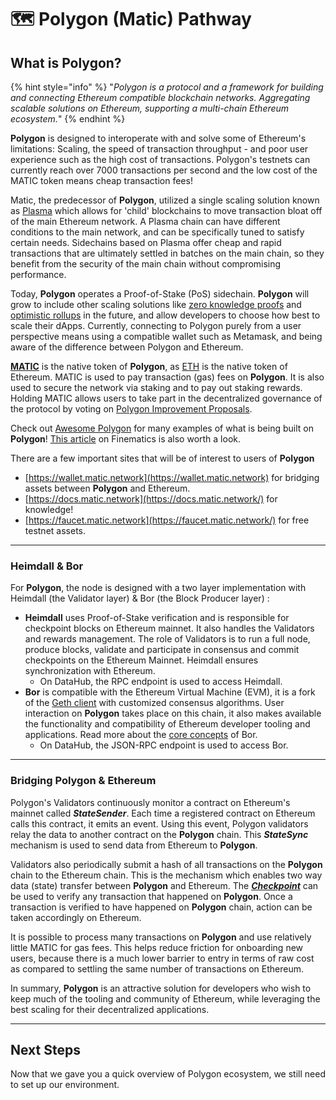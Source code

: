 # 🗺 Polygon (Matic) Pathway

## What is Polygon?

{% hint style="info" %}
"_Polygon is a protocol and a framework for building and connecting Ethereum compatible blockchain networks. Aggregating scalable solutions on Ethereum, supporting a multi-chain Ethereum ecosystem._"
{% endhint %}

**Polygon** is designed to interoperate with and solve some of Ethereum's limitations: Scaling, the speed of transaction throughput - and poor user experience such as the high cost of transactions. Polygon's testnets can currently reach over 7000 transactions per second and the low cost of the MATIC token means cheap transaction fees!  
  
Matic, the predecessor of **Polygon**, utilized a single scaling solution known as [Plasma](https://education.district0x.io/general-topics/understanding-ethereum/understanding-plasma/) which allows for 'child' blockchains to move transaction bloat off of the main Ethereum network. A Plasma chain can have different conditions to the main network, and can be specifically tuned to satisfy certain needs. Sidechains based on Plasma offer cheap and rapid transactions that are ultimately settled in batches on the main chain, so they benefit from the security of the main chain without compromising performance.

Today, **Polygon** operates a Proof-of-Stake (PoS) sidechain. **Polygon** will grow to include other scaling solutions like [zero knowledge proofs](https://consensys.net/blog/blockchain-explained/zero-knowledge-proofs-starks-vs-snarks/) and [optimistic rollups](https://blog.polygon.technology/polygon-research-ethereum-scaling-with-rollups-8a2c221bf644) in the future, and allow developers to choose how best to scale their dApps. Currently, connecting to Polygon purely from a user perspective means using a compatible wallet such as Metamask, and being aware of the difference between Polygon and Ethereum.

[**MATIC**](https://coinmarketcap.com/currencies/polygon/) is the native token of **Polygon**, as [ETH](https://coinmarketcap.com/currencies/ethereum/) is the native token of Ethereum. MATIC is used to pay transaction (gas) fees on **Polygon**. It is also used to secure the network via staking and to pay out staking rewards. Holding MATIC allows users to take part in the decentralized governance of the protocol by voting on [Polygon Improvement Proposals](https://forum.matic.network/t/polygon-improvement-proposals/630).

Check out [Awesome Polygon](https://awesomepolygon.com/dapps/) for many examples of what is being built on **Polygon**! [This article](https://finematics.com/polygon-commit-chain-explained/) on Finematics is also worth a look.

There are a few important sites that will be of interest to users of **Polygon**

* [https://wallet.matic.network](https://wallet.matic.network) for bridging assets between **Polygon** and Ethereum.
* [https://docs.matic.network](https://docs.matic.network/) for knowledge!
* [https://faucet.matic.network](https://faucet.matic.network/) for free testnet assets.

-------------------------------------

### Heimdall & Bor

For **Polygon**, the node is designed with a two layer implementation with Heimdall (the Validator layer) & Bor (the Block Producer layer) :

* **Heimdall** uses Proof-of-Stake verification and is responsible for checkpoint blocks on Ethereum mainnet. It also handles the Validators and rewards management. The role of Validators is to run a full node, produce blocks, validate and participate in consensus and commit checkpoints on the Ethereum Mainnet. Heimdall ensures synchronization with Ethereum.
  * On DataHub, the RPC endpoint is used to access Heimdall. 
* **Bor** is compatible with the Ethereum Virtual Machine (EVM), it is a fork of the [Geth client](https://geth.ethereum.org/docs/) with customized consensus algorithms. User interaction on **Polygon** takes place on this chain, it also makes available the functionality and compatibility of Ethereum developer tooling and applications.  Read more about the [core concepts](https://docs.matic.network/docs/contribute/bor/core_concepts) of Bor.
  * On DataHub, the JSON-RPC endpoint is used to access Bor.

-------------------------------------

### Bridging Polygon & Ethereum

Polygon's Validators continuously monitor a contract on Ethereum's mainnet called _**StateSender**_. Each time a registered contract on Ethereum calls this contract, it emits an event. Using this event, Polygon validators relay the data to another contract on the **Polygon** chain. This _**StateSync**_ mechanism is used to send data from Ethereum to **Polygon**.

Validators also periodically submit a hash of all transactions on the **Polygon** chain to the Ethereum chain. This is the mechanism which enables two way data \(state\) transfer between **Polygon** and Ethereum. The [_**Checkpoint**_](https://docs.matic.network/docs/contribute/heimdall/checkpoint) can be used to verify any transaction that happened on **Polygon**. Once a transaction is verified to have happened on **Polygon** chain, action can be taken accordingly on Ethereum. 

It is possible to process many transactions on **Polygon** and use relatively little MATIC for gas fees. This helps reduce friction for onboarding new users, because there is a much lower barrier to entry in terms of raw cost as compared to settling the same number of transactions on Ethereum.

In summary, **Polygon** is an attractive solution for developers who wish to keep much of the tooling and community of Ethereum, while leveraging the best scaling for their decentralized applications.

-------------------------------------

## Next Steps

Now that we gave you a quick overview of Polygon ecosystem, we still need to set up our environment.

